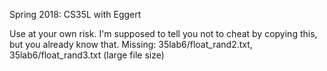 Spring 2018: CS35L with Eggert

Use at your own risk. I'm supposed to tell you not to cheat by copying this, but you already know that.
Missing: 35lab6/float_rand2.txt, 35lab6/float_rand3.txt (large file size)
